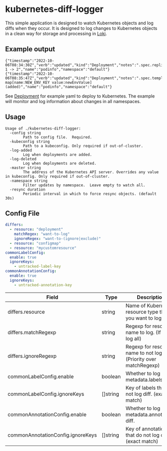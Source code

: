 # kubernetes-diff-logger

This simple application is designed to watch Kubernetes objects and log diffs when they occur.  It is designed to log changes to Kubernetes objects in a clean way for storage and processing in [Loki](https://github.com/grafana/loki/).

## Example output

```
{"timestamp":"2022-10-06T08:34:30Z","verb":"updated","kind":"Deployment","notes":".spec.replicas: 1 -> 2","name":"podinfo","namespace":"default"}
{"timestamp":"2022-10-06T08:35:47Z","verb":"updated","kind":"Deployment","notes":".spec.template.spec.containers[0].env[1]: map[name:NEW_ENV_KEY value:newEnvValue] (added)","name":"podinfo","namespace":"default"}
```

See [Deployment](./deployment) for example yaml to deploy to Kubernetes.  The example will monitor and log information about changes in all namespaces.

## Usage

```
Usage of ./kubernetes-diff-logger:
  -config string
    	Path to config file.  Required.
  -kubeconfig string
    	Path to a kubeconfig. Only required if out-of-cluster.
  -log-added
    	Log when deployments are added.
  -log-deleted
    	Log when deployments are deleted.
  -master string
    	The address of the Kubernetes API server. Overrides any value in kubeconfig. Only required if out-of-cluster.
  -namespace string
    	Filter updates by namespace.  Leave empty to watch all.
  -resync duration
    	Periodic interval in which to force resync objects. (default 30s)
```

## Config File

```yaml
differs:
  - resource: "deployment"
    matchRegex: "want-to-log"
    ignoreRegex: "want-to-(ignore|exclude)"
  - resource: "configmap"
  - resource: "mycustomresource"
commonLabelConfig:
  enable: true
  ignoreKeys:
    - untracked-label-key
commonAnnotationConfig:
  enable: true
  ignoreKeys:
    - untracked-annotation-key
```

| Field                             | Type     | Description                                                      |
|-----------------------------------|----------|------------------------------------------------------------------|
| differs.resource                  | string   | Name of Kubernetes resource type that you want to log diff.      |
| differs.matchRegexp               | string   | Regexp for resource name to log. (If blank, log all)             |
| differs.ignoreRegexp              | string   | Regexp for resource name to not log. (Priority over matchRegexp) |
| commonLabelConfig.enable          | boolean  | Whether to log metadata.labels diff.                             |
| commonLabelConfig.ignoreKeys      | []string | Key of labels that do not log diff. (exact match)                |
| commonAnnotationConfig.enable     | boolean  | Whether to log metadata.annotations diff.                        |
| commonAnnotationConfig.ignoreKeys | []string | Key of annotations that do not log diff. (exact match)           |
